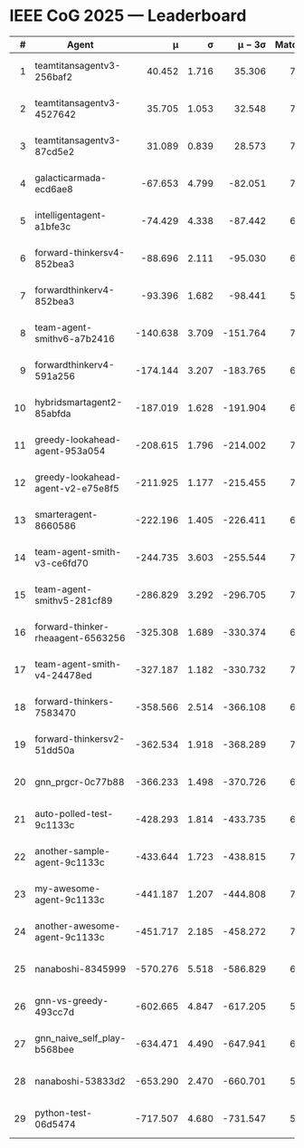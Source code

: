 # IEEE CoG 2025 — Leaderboard

| # | Agent | μ | σ | μ − 3σ | Matches | Updated |
|---:|---|---:|---:|---:|---:|---|
| 1 | teamtitansagentv3-256baf2 | 40.452 | 1.716 | 35.306 | 7542 | 2025-08-19 20:44 |
| 2 | teamtitansagentv3-4527642 | 35.705 | 1.053 | 32.548 | 7014 | 2025-08-19 20:44 |
| 3 | teamtitansagentv3-87cd5e2 | 31.089 | 0.839 | 28.573 | 7748 | 2025-08-19 20:44 |
| 4 | galacticarmada-ecd6ae8 | -67.653 | 4.799 | -82.051 | 7340 | 2025-08-19 20:44 |
| 5 | intelligentagent-a1bfe3c | -74.429 | 4.338 | -87.442 | 6048 | 2025-08-19 20:44 |
| 6 | forward-thinkersv4-852bea3 | -88.696 | 2.111 | -95.030 | 6358 | 2025-08-19 20:44 |
| 7 | forwardthinkerv4-852bea3 | -93.396 | 1.682 | -98.441 | 5864 | 2025-08-19 20:44 |
| 8 | team-agent-smithv6-a7b2416 | -140.638 | 3.709 | -151.764 | 7020 | 2025-08-19 20:44 |
| 9 | forwardthinkerv4-591a256 | -174.144 | 3.207 | -183.765 | 6680 | 2025-08-19 20:44 |
| 10 | hybridsmartagent2-85abfda | -187.019 | 1.628 | -191.904 | 6834 | 2025-08-19 20:44 |
| 11 | greedy-lookahead-agent-953a054 | -208.615 | 1.796 | -214.002 | 7096 | 2025-08-19 20:44 |
| 12 | greedy-lookahead-agent-v2-e75e8f5 | -211.925 | 1.177 | -215.455 | 7216 | 2025-08-19 20:44 |
| 13 | smarteragent-8660586 | -222.196 | 1.405 | -226.411 | 6260 | 2025-08-19 20:44 |
| 14 | team-agent-smith-v3-ce6fd70 | -244.735 | 3.603 | -255.544 | 7902 | 2025-08-19 20:44 |
| 15 | team-agent-smithv5-281cf89 | -286.829 | 3.292 | -296.705 | 7620 | 2025-08-19 20:44 |
| 16 | forward-thinker-rheaagent-6563256 | -325.308 | 1.689 | -330.374 | 6940 | 2025-08-19 20:44 |
| 17 | team-agent-smith-v4-24478ed | -327.187 | 1.182 | -330.732 | 7662 | 2025-08-19 20:44 |
| 18 | forward-thinkers-7583470 | -358.566 | 2.514 | -366.108 | 6700 | 2025-08-19 20:44 |
| 19 | forward-thinkersv2-51dd50a | -362.534 | 1.918 | -368.289 | 7500 | 2025-08-19 20:44 |
| 20 | gnn_prgcr-0c77b88 | -366.233 | 1.498 | -370.726 | 6790 | 2025-08-19 20:44 |
| 21 | auto-polled-test-9c1133c | -428.293 | 1.814 | -433.735 | 6940 | 2025-08-19 20:44 |
| 22 | another-sample-agent-9c1133c | -433.644 | 1.723 | -438.815 | 7160 | 2025-08-19 20:44 |
| 23 | my-awesome-agent-9c1133c | -441.187 | 1.207 | -444.808 | 7700 | 2025-08-19 20:44 |
| 24 | another-awesome-agent-9c1133c | -451.717 | 2.185 | -458.272 | 7980 | 2025-08-19 20:44 |
| 25 | nanaboshi-8345999 | -570.276 | 5.518 | -586.829 | 6380 | 2025-08-19 20:44 |
| 26 | gnn-vs-greedy-493cc7d | -602.665 | 4.847 | -617.205 | 5800 | 2025-08-19 20:44 |
| 27 | gnn_naive_self_play-b568bee | -634.471 | 4.490 | -647.941 | 6140 | 2025-08-19 20:44 |
| 28 | nanaboshi-53833d2 | -653.290 | 2.470 | -660.701 | 5520 | 2025-08-19 20:44 |
| 29 | python-test-06d5474 | -717.507 | 4.680 | -731.547 | 5990 | 2025-08-19 20:44 |
